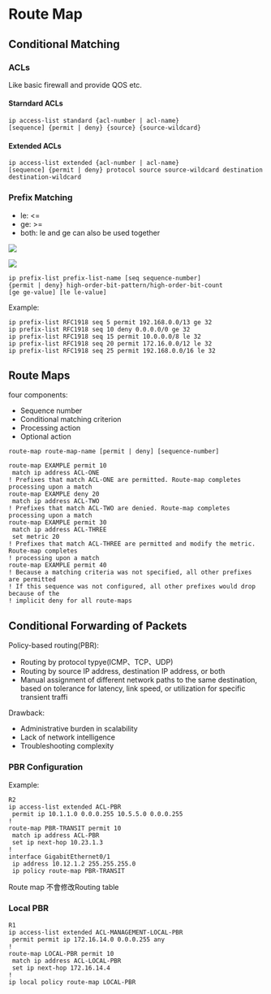 # Route Map

## Conditional Matching
### ACLs
Like basic firewall and provide QOS etc.
#### Starndard ACLs
```
ip access-list standard {acl-number | acl-name}
[sequence] {permit | deny} {source} {source-wildcard}
```


#### Extended ACLs


```
ip access-list extended {acl-number | acl-name} 
[sequence] {permit | deny} protocol source source-wildcard destination destination-wildcard
```

### Prefix Matching
* le: <=
* ge: >=
* both: le and ge can also be used together

![](https://i.imgur.com/bpgVpET.png)

![](https://i.imgur.com/3j0Resf.png)

```
ip prefix-list prefix-list-name [seq sequence-number]
{permit | deny} high-order-bit-pattern/high-order-bit-count
[ge ge-value] [le le-value]
```

Example:

```
ip prefix-list RFC1918 seq 5 permit 192.168.0.0/13 ge 32
ip prefix-list RFC1918 seq 10 deny 0.0.0.0/0 ge 32
ip prefix-list RFC1918 seq 15 permit 10.0.0.0/8 le 32
ip prefix-list RFC1918 seq 20 permit 172.16.0.0/12 le 32
ip prefix-list RFC1918 seq 25 permit 192.168.0.0/16 le 32
```


## Route Maps

four components:
* Sequence number
* Conditional matching criterion
* Processing action
* Optional action

`route-map route-map-name [permit | deny] [sequence-number]`

```
route-map EXAMPLE permit 10
 match ip address ACL-ONE
! Prefixes that match ACL-ONE are permitted. Route-map completes processing upon a match
route-map EXAMPLE deny 20
 match ip address ACL-TWO
! Prefixes that match ACL-TWO are denied. Route-map completes processing upon a match
route-map EXAMPLE permit 30
 match ip address ACL-THREE
 set metric 20
! Prefixes that match ACL-THREE are permitted and modify the metric. Route-map completes
! processing upon a match
route-map EXAMPLE permit 40
! Because a matching criteria was not specified, all other prefixes are permitted
! If this sequence was not configured, all other prefixes would drop because of the
! implicit deny for all route-maps
```



## Conditional Forwarding of Packets

Policy-based routing(PBR):
* Routing by protocol typye(ICMP、TCP、UDP)
* Routing by source IP address, destination IP address, or both
* Manual assignment of different network paths to the same destination, based on tolerance for latency, link speed, or utilization for specific transient traffi

Drawback:
* Administrative burden in scalability
* Lack of network intelligence
* Troubleshooting complexity

### PBR Configuration

Example:
```
R2
ip access-list extended ACL-PBR
 permit ip 10.1.1.0 0.0.0.255 10.5.5.0 0.0.0.255
!
route-map PBR-TRANSIT permit 10
 match ip address ACL-PBR
 set ip next-hop 10.23.1.3
!
interface GigabitEthernet0/1
 ip address 10.12.1.2 255.255.255.0
 ip policy route-map PBR-TRANSIT
```
Route map 不會修改Routing table

### Local PBR

```
R1
ip access-list extended ACL-MANAGEMENT-LOCAL-PBR
 permit permit ip 172.16.14.0 0.0.0.255 any
!
route-map LOCAL-PBR permit 10
 match ip address ACL-LOCAL-PBR
 set ip next-hop 172.16.14.4
!
ip local policy route-map LOCAL-PBR
```